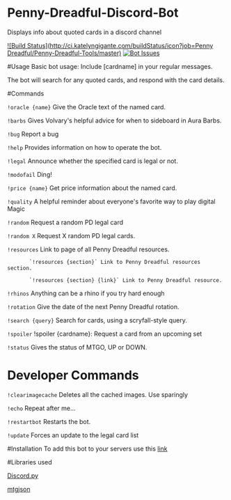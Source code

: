
# Penny-Dreadful-Discord-Bot
Displays info about quoted cards in a discord channel

[![Build Status](http://ci.katelyngigante.com/buildStatus/icon?job=Penny Dreadful/Penny-Dreadful-Tools/master)](http://ci.katelyngigante.com/job/Penny%20Dreadful/job/Penny-Dreadful-Tools/job/master/)
[![Bot Issues](https://badge.waffle.io/PennyDreadfulMTG/Penny-Dreadful-Discord-Bot.svg?label=bot&title=Issues)](http://waffle.io/PennyDreadfulMTG/Penny-Dreadful-Tools)


#Usage
Basic bot usage: Include [cardname] in your regular messages.

The bot will search for any quoted cards, and respond with the card details.

#Commands


`!oracle {name}` Give the Oracle text of the named card.

`!barbs` Gives Volvary's helpful advice for when to sideboard in Aura Barbs.

`!bug` Report a bug

`!help` Provides information on how to operate the bot.

`!legal` Announce whether the specified card is legal or not.

`!modofail` Ding!

`!price {name}` Get price information about the named card.

`!quality` A helpful reminder about everyone's favorite way to play digital Magic

`!random` Request a random PD legal card

`!random X` Request X random PD legal cards.

`!resources` Link to page of all Penny Dreadful resources.

           `!resources {section}` Link to Penny Dreadful resources section.

           `!resources {section} {link}` Link to Penny Dreadful resource.



`!rhinos` Anything can be a rhino if you try hard enough

`!rotation` Give the date of the next Penny Dreadful rotation.

`!search {query}` Search for cards, using a scryfall-style query.

`!spoiler` !spoiler {cardname}: Request a card from an upcoming set

`!status` Gives the status of MTGO, UP or DOWN.

# Developer Commands

`!clearimagecache` Deletes all the cached images.  Use sparingly

`!echo` Repeat after me...

`!restartbot` Restarts the bot.

`!update` Forces an update to the legal card list

#Installation
To add this bot to your servers use this <a href='https://discordapp.com/oauth2/authorize?client_id=224755717767299072&scope=bot&permissions=0'>link</a>

#Libraries used

[Discord.py](https://github.com/Rapptz/discord.py)

[mtgjson](http://mtgjson.com/)
